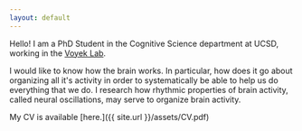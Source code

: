 ```yaml
---
layout: default
---
```


Hello! I am a PhD Student in the Cognitive Science department at UCSD, working in the [Voyek Lab](http://www.voyteklab.com).

I would like to know how the brain works. In particular, how does it go about organizing all it's activity in order to systematically be able to help us do everything that we do. I research how rhythmic properties of brain activity, called neural oscillations, may serve to organize brain activity.

My CV is available [here.]({{ site.url }}/assets/CV.pdf)




